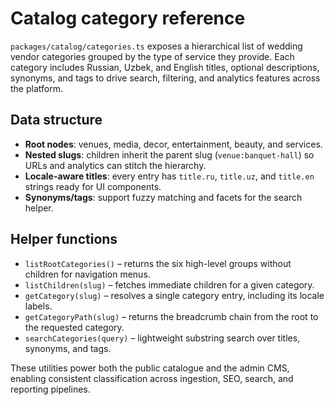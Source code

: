 # Catalog category reference

`packages/catalog/categories.ts` exposes a hierarchical list of wedding vendor categories grouped by the type of service they
provide. Each category includes Russian, Uzbek, and English titles, optional descriptions, synonyms, and tags to drive search,
filtering, and analytics features across the platform.

## Data structure

- **Root nodes**: venues, media, decor, entertainment, beauty, and services.
- **Nested slugs**: children inherit the parent slug (`venue:banquet-hall`) so URLs and analytics can stitch the hierarchy.
- **Locale-aware titles**: every entry has `title.ru`, `title.uz`, and `title.en` strings ready for UI components.
- **Synonyms/tags**: support fuzzy matching and facets for the search helper.

## Helper functions

- `listRootCategories()` – returns the six high-level groups without children for navigation menus.
- `listChildren(slug)` – fetches immediate children for a given category.
- `getCategory(slug)` – resolves a single category entry, including its locale labels.
- `getCategoryPath(slug)` – returns the breadcrumb chain from the root to the requested category.
- `searchCategories(query)` – lightweight substring search over titles, synonyms, and tags.

These utilities power both the public catalogue and the admin CMS, enabling consistent classification across ingestion, SEO,
search, and reporting pipelines.

